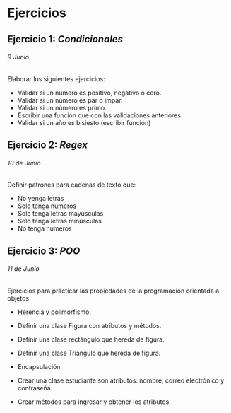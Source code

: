 # Ejercicios

## Ejercicio 1: *Condicionales*
###### *9 Junio*
Elaborar los siguientes ejercicios:
* Validar si un número es positivo, negativo o cero.
* Validar si un número es par o impar.
* Validar si un número es primo.
* Escribir una función que con las validaciones anteriores.
* Validar si un año es bisiesto (escribir función)

## Ejercicio 2: *Regex*
###### *10 de Junio*
Definir patrones para cadenas de texto que:
* No yenga letras
* Solo tenga números
* Solo tenga letras mayúsculas
* Solo tenga letras minúsculas
* No tenga numeros

## Ejercicio 3: *POO*
###### *11 de Junio*
Ejercicios para prácticar las propiedades de la programación orientada a objetos
* Herencia y polimorfismo:
 * Definir una clase Figura con atributos y métodos.
 * Definir una clase rectángulo que hereda de figura.
 * Definir una clase Triángulo que hereda de figura.
 
 
* Encapsulación 
 * Crear una clase estudiante son atributos: nombre, correo electrónico y contraseña.
 * Crear métodos para ingresar y obtener los atributos.

 
